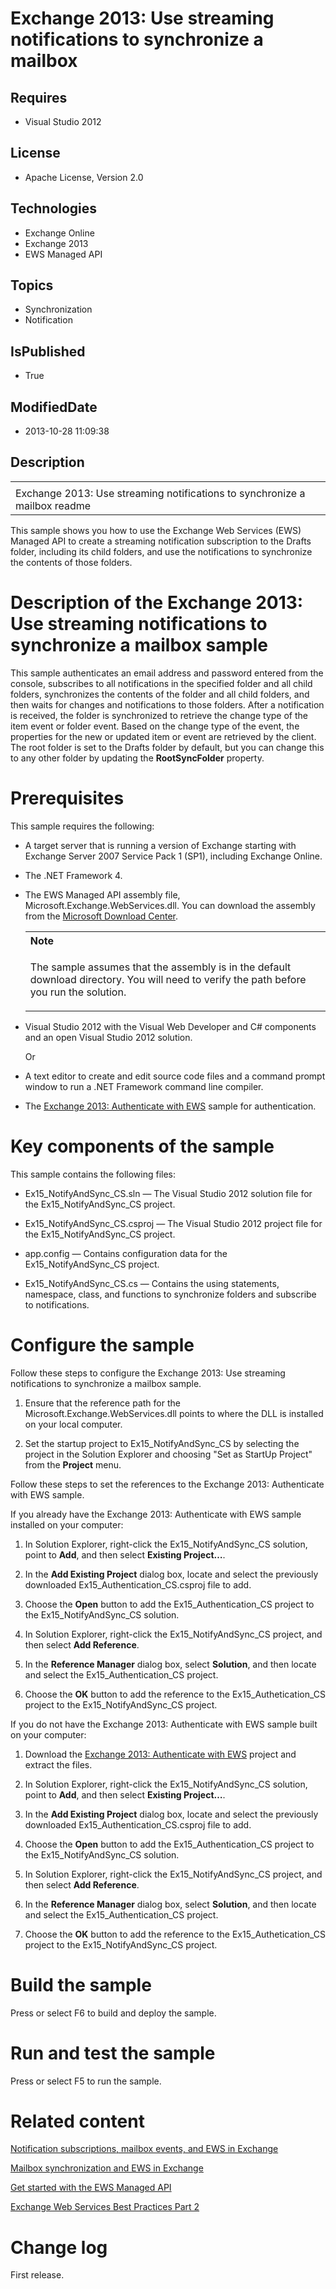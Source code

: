 # Exchange 2013: Use streaming notifications to synchronize a mailbox
## Requires
* Visual Studio 2012
## License
* Apache License, Version 2.0
## Technologies
* Exchange Online
* Exchange 2013
* EWS Managed API
## Topics
* Synchronization
* Notification
## IsPublished
* True
## ModifiedDate
* 2013-10-28 11:09:38
## Description

<div id="header">
<table id="bottomTable" cellspacing="0" cellpadding="0">
<tbody>
<tr id="headerTableRow1">
<td align="left"></td>
</tr>
<tr id="headerTableRow2">
<td align="left"><span id="nsrTitle">Exchange 2013: Use streaming notifications to synchronize a mailbox readme</span></td>
</tr>
</tbody>
</table>
</div>
<div id="mainSection">
<div id="mainBody">
<div>
<p>This sample shows you how to use the Exchange Web Services (EWS) Managed API to create a streaming notification subscription to the Drafts folder, including its child folders, and use the notifications to synchronize the contents of those folders.</p>
</div>
<h1>Description of the Exchange 2013: Use streaming notifications to synchronize a mailbox sample</h1>
<div id="sectionSection0">
<p>This sample authenticates an email address and password entered from the console, subscribes to all notifications in the specified folder and all child folders, synchronizes the contents of the folder and all child folders, and then waits for changes and
 notifications to those folders. After a notification is received, the folder is synchronized to retrieve the change type of the item event or folder event. Based on the change type of the event, the properties for the new or updated item or event are retrieved
 by the client. The root folder is set to the Drafts folder by default, but you can change this to any other folder by updating the
<strong><span class="keyword">RootSyncFolder</span></strong> property.</p>
</div>
<h1>Prerequisites</h1>
<div id="sectionSection1">
<p>This sample requires the following:</p>
<ul>
<li>
<p>A target server that is running a version of Exchange starting with Exchange Server 2007 Service Pack 1 (SP1), including Exchange Online.</p>
</li><li>
<p>The .NET Framework 4.</p>
</li><li>
<p>The EWS Managed API assembly file, Microsoft.Exchange.WebServices.dll. You can download the assembly from the
<a href="http://go.microsoft.com/fwlink/?LinkID=255472" target="_blank">Microsoft Download Center</a>.</p>
<div>
<table cellspacing="0" cellpadding="0" width="100%">
<tbody>
<tr>
<th align="left"><strong>Note</strong> </th>
</tr>
<tr>
<td>
<p>The sample assumes that the assembly is in the default download directory. You will need to verify the path before you run the solution.</p>
</td>
</tr>
</tbody>
</table>
</div>
</li><li>
<p>Visual Studio 2012 with the Visual Web Developer and C# components and an open Visual Studio 2012 solution.</p>
<p>Or</p>
</li><li>
<p>A text editor to create and edit source code files and a command prompt window to run a .NET Framework command line compiler.</p>
</li><li>
<p>The <a href="http://code.msdn.microsoft.com/exchange/Exchange-2013-Authenticate-d603a261" target="_blank">
Exchange 2013: Authenticate with EWS</a> sample for authentication.</p>
</li></ul>
</div>
<h1>Key components of the sample</h1>
<div id="sectionSection2">
<p>This sample contains the following files:</p>
<ul>
<li>
<p>Ex15_NotifyAndSync_CS.sln &mdash; The Visual Studio 2012 solution file for the Ex15_NotifyAndSync_CS project.</p>
</li><li>
<p>Ex15_NotifyAndSync_CS.csproj &mdash; The Visual Studio 2012 project file for the Ex15_NotifyAndSync_CS project.</p>
</li><li>
<p>app.config &mdash; Contains configuration data for the Ex15_NotifyAndSync_CS project.</p>
</li><li>
<p>Ex15_NotifyAndSync_CS.cs &mdash; Contains the using statements, namespace, class, and functions to synchronize folders and subscribe to notifications.</p>
</li></ul>
</div>
<h1>Configure the sample</h1>
<div id="sectionSection3">
<p>Follow these steps to configure the Exchange 2013: Use streaming notifications to synchronize a mailbox sample.</p>
<ol>
<li>
<p>Ensure that the reference path for the Microsoft.Exchange.WebServices.dll points to where the DLL is installed on your local computer.</p>
</li><li>
<p>Set the startup project to Ex15_NotifyAndSync_CS by selecting the project in the Solution Explorer and choosing &quot;Set as StartUp Project&quot; from the
<strong><span class="ui">Project</span></strong> menu.</p>
</li></ol>
<p>Follow these steps to set the references to the Exchange 2013: Authenticate with EWS sample.</p>
<p>If you already have the Exchange 2013: Authenticate with EWS sample installed on your computer:</p>
<ol>
<li>
<p>In Solution Explorer, right-click the Ex15_NotifyAndSync_CS solution, point to
<strong><span class="ui">Add</span></strong>, and then select <strong><span class="ui">Existing Project&hellip;</span></strong>.</p>
</li><li>
<p>In the <strong><span class="ui">Add Existing Project</span></strong> dialog box, locate and select the previously downloaded Ex15_Authentication_CS.csproj file to add.</p>
</li><li>
<p>Choose the <strong><span class="ui">Open</span></strong> button to add the Ex15_Authentication_CS project to the Ex15_NotifyAndSync_CS solution.</p>
</li><li>
<p>In Solution Explorer, right-click the Ex15_NotifyAndSync_CS project, and then select
<strong><span class="ui">Add Reference</span></strong>.</p>
</li><li>
<p>In the <strong><span class="ui">Reference Manager</span></strong> dialog box, select
<strong><span class="ui">Solution</span></strong>, and then locate and select the Ex15_Authentication_CS project.</p>
</li><li>
<p>Choose the <strong><span class="ui">OK</span></strong> button to add the reference to the Ex15_Authetication_CS project to the Ex15_NotifyAndSync_CS project.</p>
</li></ol>
<p>If you do not have the Exchange 2013: Authenticate with EWS sample built on your computer:</p>
<ol>
<li>
<p>Download the <a href="http://code.msdn.microsoft.com/exchange/Exchange-2013-Authenticate-d603a261" target="_blank">
Exchange 2013: Authenticate with EWS</a> project and extract the files.</p>
</li><li>
<p>In Solution Explorer, right-click the Ex15_NotifyAndSync_CS solution, point to
<strong><span class="ui">Add</span></strong>, and then select <strong><span class="ui">Existing Project&hellip;</span></strong>.</p>
</li><li>
<p>In the <strong><span class="ui">Add Existing Project</span></strong> dialog box, locate and select the previously downloaded Ex15_Authentication_CS.csproj file to add.</p>
</li><li>
<p>Choose the <strong><span class="ui">Open</span></strong> button to add the Ex15_Authentication_CS project to the Ex15_NotifyAndSync_CS solution.</p>
</li><li>
<p>In Solution Explorer, right-click the Ex15_NotifyAndSync_CS project, and then select
<strong><span class="ui">Add Reference</span></strong>.</p>
</li><li>
<p>In the <strong><span class="ui">Reference Manager</span></strong> dialog box, select
<strong><span class="ui">Solution</span></strong>, and then locate and select the Ex15_Authentication_CS project.</p>
</li><li>
<p>Choose the <strong><span class="ui">OK</span></strong> button to add the reference to the Ex15_Authetication_CS project to the Ex15_NotifyAndSync_CS project.</p>
</li></ol>
</div>
<h1>Build the sample</h1>
<div id="sectionSection4">
<p>Press or select F6 to build and deploy the sample.</p>
</div>
<h1>Run and test the sample</h1>
<div id="sectionSection5">
<p>Press or select F5 to run the sample.</p>
</div>
<h1>Related content</h1>
<div id="sectionSection6">
<p><a href="http://msdn.microsoft.com/library/76136f28-0dad-4ecc-9dd7-a45a1861e4b0(Office.15).aspx" target="_blank">Notification subscriptions, mailbox events, and EWS in Exchange</a></p>
<p><a href="http://msdn.microsoft.com/library/decf1eee-9743-44f3-9333-b3a01af3683e(Office.15).aspx" target="_blank">Mailbox synchronization and EWS in Exchange</a></p>
<p><a href="http://msdn.microsoft.com/en-us/library/jj220499(EXCHG.80).aspx" target="_blank">Get started with the EWS Managed API</a></p>
<p><a href="http://channel9.msdn.com/Events/Open-Specifications-Plugfests/Windows-Identity-and-Exchange-Protocols-Plugfest-2012/Exchange-Web-Services-Best-Practices-Part-2" target="_blank">Exchange Web Services Best Practices Part 2</a></p>
</div>
<h1>Change log</h1>
<div id="sectionSection7">
<p>First release.</p>
</div>
</div>
</div>
